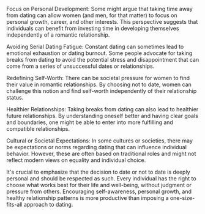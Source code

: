 Focus on Personal Development: Some might argue that taking time away from dating can allow women (and men, for that matter) to focus on personal growth, career, and other interests. This perspective suggests that individuals can benefit from investing time in developing themselves independently of a romantic relationship.

Avoiding Serial Dating Fatigue: Constant dating can sometimes lead to emotional exhaustion or dating burnout. Some people advocate for taking breaks from dating to avoid the potential stress and disappointment that can come from a series of unsuccessful dates or relationships.

Redefining Self-Worth: There can be societal pressure for women to find their value in romantic relationships. By choosing not to date, women can challenge this notion and find self-worth independently of their relationship status.

Healthier Relationships: Taking breaks from dating can also lead to healthier future relationships. By understanding oneself better and having clear goals and boundaries, one might be able to enter into more fulfilling and compatible relationships.

Cultural or Societal Expectations: In some cultures or societies, there may be expectations or norms regarding dating that can influence individual behavior. However, these are often based on traditional roles and might not reflect modern views on equality and individual choice.

It's crucial to emphasize that the decision to date or not to date is deeply personal and should be respected as such. Every individual has the right to choose what works best for their life and well-being, without judgment or pressure from others. Encouraging self-awareness, personal growth, and healthy relationship patterns is more productive than imposing a one-size-fits-all approach to dating.
